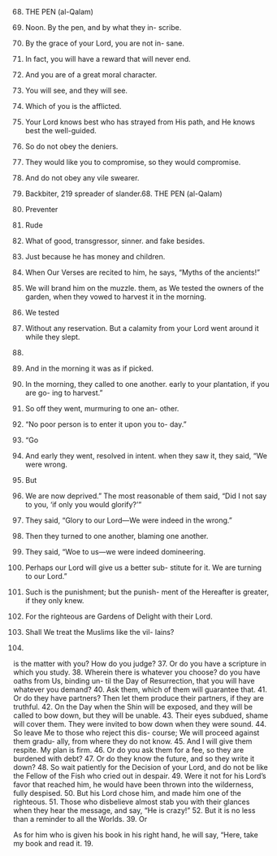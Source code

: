 68. THE PEN (al-Qalam)

1. Noon. By the pen, and by what they in-
scribe.
2. By the grace of your Lord, you are not in-
sane.
3. In fact, you will have a reward that will
never end.
4. And you are of a great moral character.
5. You will see, and they will see.
6. Which
of you is the afflicted.
7. Your Lord knows best who has strayed from
His path, and He knows best the well-guided.
8. So
do not obey the deniers.
9. They would like you to compromise, so they
would compromise.
10. And
do not obey any vile swearer.
11. Backbiter,
219
spreader of slander.68. THE PEN (al-Qalam)
12. Preventer
13. Rude
36. What
of good, transgressor, sinner.
and fake besides.
14. Just
because he has money and children.
15. When Our Verses are recited to him, he
says, “Myths of the ancients!”
16. We
will brand him on the muzzle.
them, as We tested the owners of
the garden, when they vowed to harvest it in
the morning.
17. We tested
18. Without
any reservation.
But a calamity from your Lord went
around it while they slept.
19.
20. And
in the morning it was as if picked.
21. In
the morning, they called to one another.
early to your plantation, if you are go-
ing to harvest.”
23. So off they went, murmuring to one an-
other.
24. “No poor person is to enter it upon you to-
day.”
22. “Go
25. And
early they went, resolved in intent.
when they saw it, they said, “We were
wrong.
26. But
27. We
are now deprived.”
The most reasonable of them said, “Did I
not say to you, ‘if only you would glorify?’”
29. They said, “Glory to our Lord—We were
indeed in the wrong.”
30. Then they turned to one another, blaming
one another.
31. They said, “Woe to us—we were indeed
domineering.
32. Perhaps our Lord will give us a better sub-
stitute for it. We are turning to our Lord.”
33. Such is the punishment; but the punish-
ment of the Hereafter is greater, if they only
knew.
34. For the righteous are Gardens of Delight
with their Lord.
35. Shall We treat the Muslims like the vil-
lains?
28.
is the matter with you? How do you
judge?
37. Or do you have a scripture in which you
study.
38. Wherein
there is whatever you choose?
do you have oaths from Us, binding un-
til the Day of Resurrection, that you will have
whatever you demand?
40. Ask them, which of them will guarantee
that.
41. Or do they have partners? Then let them
produce their partners, if they are truthful.
42. On the Day when the Shin will be exposed,
and they will be called to bow down, but they
will be unable.
43. Their eyes subdued, shame will cover
them. They were invited to bow down when
they were sound.
44. So leave Me to those who reject this dis-
course; We will proceed against them gradu-
ally, from where they do not know.
45. And I will give them respite. My plan is
firm.
46. Or do you ask them for a fee, so they are
burdened with debt?
47. Or do they know the future, and so they
write it down?
48. So wait patiently for the Decision of your
Lord, and do not be like the Fellow of the Fish
who cried out in despair.
49. Were it not for his Lord’s favor that
reached him, he would have been thrown
into the wilderness, fully despised.
50. But his Lord chose him, and made him one
of the righteous.
51. Those who disbelieve almost stab you with
their glances when they hear the message,
and say, “He is crazy!”
52. But it is no less than a reminder to all the
Worlds.
39. Or


As for him who is given his book in his
right hand, he will say, “Here, take my book
and read it.
19.


